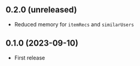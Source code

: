 ## 0.2.0 (unreleased)

- Reduced memory for `itemRecs` and `similarUsers`

## 0.1.0 (2023-09-10)

- First release
